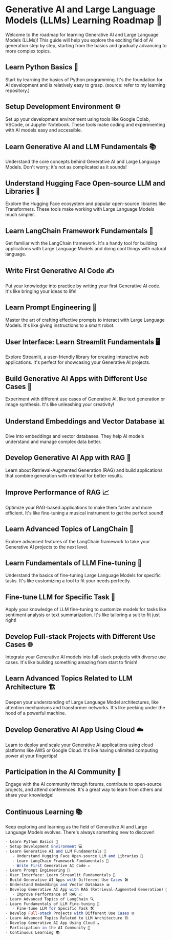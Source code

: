 # Generative AI and Large Language Models (LLMs) Learning Roadmap 🚀

Welcome to the roadmap for learning Generative AI and Large Language Models (LLMs)! This guide will help you explore the exciting field of AI generation step by step, starting from the basics and gradually advancing to more complex topics.

## Learn Python Basics 🐍

Start by learning the basics of Python programming. It's the foundation for AI development and is relatively easy to grasp. (source: refer to my learning repository.)

## Setup Development Environment ⚙️

Set up your development environment using tools like Google Colab, VSCode, or Jupyter Notebook. These tools make coding and experimenting with AI models easy and accessible.

## Learn Generative AI and LLM Fundamentals 📚

Understand the core concepts behind Generative AI and Large Language Models. Don't worry; it's not as complicated as it sounds!

## Understand Hugging Face Open-source LLM and Libraries 🤗

Explore the Hugging Face ecosystem and popular open-source libraries like Transformers. These tools make working with Large Language Models much simpler.

## Learn LangChain Framework Fundamentals 🔗

Get familiar with the LangChain framework. It's a handy tool for building applications with Large Language Models and doing cool things with natural language.

## Write First Generative AI Code ✍️

Put your knowledge into practice by writing your first Generative AI code. It's like bringing your ideas to life!

## Learn Prompt Engineering 💬

Master the art of crafting effective prompts to interact with Large Language Models. It's like giving instructions to a smart robot.

## User Interface: Learn Streamlit Fundamentals 🖥️

Explore Streamlit, a user-friendly library for creating interactive web applications. It's perfect for showcasing your Generative AI projects.

## Build Generative AI Apps with Different Use Cases 🎨

Experiment with different use cases of Generative AI, like text generation or image synthesis. It's like unleashing your creativity!

## Understand Embeddings and Vector Database 📊

Dive into embeddings and vector databases. They help AI models understand and manage complex data better.

## Develop Generative AI App with RAG 🔄

Learn about Retrieval-Augmented Generation (RAG) and build applications that combine generation with retrieval for better results.

## Improve Performance of RAG 📈

Optimize your RAG-based applications to make them faster and more efficient. It's like fine-tuning a musical instrument to get the perfect sound!

## Learn Advanced Topics of LangChain 📖

Explore advanced features of the LangChain framework to take your Generative AI projects to the next level.

## Learn Fundamentals of LLM Fine-tuning 🔧

Understand the basics of fine-tuning Large Language Models for specific tasks. It's like customizing a tool to fit your needs perfectly.

## Fine-tune LLM for Specific Task 🎯

Apply your knowledge of LLM fine-tuning to customize models for tasks like sentiment analysis or text summarization. It's like tailoring a suit to fit just right!

## Develop Full-stack Projects with Different Use Cases 🌐

Integrate your Generative AI models into full-stack projects with diverse use cases. It's like building something amazing from start to finish!

## Learn Advanced Topics Related to LLM Architecture 🏗️

Deepen your understanding of Large Language Model architectures, like attention mechanisms and transformer networks. It's like peeking under the hood of a powerful machine.

## Develop Generative AI App Using Cloud ☁️

Learn to deploy and scale your Generative AI applications using cloud platforms like AWS or Google Cloud. It's like having unlimited computing power at your fingertips!

## Participation in the AI Community 🤝

Engage with the AI community through forums, contribute to open-source projects, and attend conferences. It's a great way to learn from others and share your knowledge!

## Continuous Learning 📚

Keep exploring and learning as the field of Generative AI and Large Language Models evolves. There's always something new to discover!



```mathematica
- Learn Python Basics 🐍
- Setup Development Environment 💻
- Learn Generative AI and LLM Fundamentals 🧠
   - Understand Hugging Face Open-source LLM and Libraries 🤗
   - Learn LangChain Framework Fundamentals 🔗
   - Write First Generative AI Code ✍️
- Learn Prompt Engineering 🚀
- User Interface: Learn Streamlit Fundamentals 🎨
- Build Generative AI Apps with Different Use Cases 🛠️
- Understand Embeddings and Vector Database 📊
- Develop Generative AI App with RAG (Retrieval-Augmented Generation) 🤖
   - Improve Performance of RAG 📈
- Learn Advanced Topics of LangChain 🔍
- Learn Fundamentals of LLM Fine-tuning 🎯
   - Fine-tune LLM for Specific Task 🛠️
- Develop Full-stack Projects with Different Use Cases 🌐
- Learn Advanced Topics Related to LLM Architecture 🏗️
- Develop Generative AI App Using Cloud ☁️
- Participation in the AI Community 🤝
- Continuous Learning 📚
```

